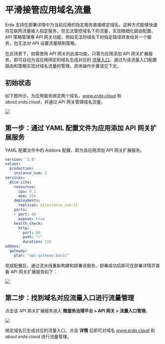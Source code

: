 # 平滑接管应用域名流量

Erda 支持在部署详情中为当前应用的指定服务直接绑定域名。这种方式能够快速将互联网流量接入指定服务，但无法管控域名下的流量，实现精细化路由配置、API 策略管理等 API 网关功能，例如无法将域名下的指定路径转发给另一个服务，也无法对 API 设置流量限制策略。

在此场景下，如需使用 API 网关的此类功能，只需为应用添加 API 网关扩展服务，即可自动为该应用绑定的域名生成对应的 [流量入口](../../concepts/apigw/core.md#流量入口-endpoint)。通过为该流量入口配置路由和策略实现对域名流量的管理。具体操作步骤请见下文。

## 初始状态

如下图所示，为应用服务绑定两个域名，*www.erda.cloud* 和 *about.erda.cloud*，并通过 API 网关管理域名流量。

![](http://terminus-paas.oss-cn-hangzhou.aliyuncs.com/paas-doc/2022/02/23/8183f6d0-fd15-4113-a938-d7dcbe17d134.png)

## 第一步：通过 YAML 配置文件为应用添加 API 网关扩展服务

YAML 配置文件中的 Addons 配置，即为该应用添加 API 网关扩展服务。

```yaml
version: "2.0"
values:
  production:
    instance_num: 2
services:
  dice-site:
    resources:
      cpu: 0.1
      mem: 256
    deployments:
      replicas: ${instance_num:1}
    ports:
    - port: 80
      expose: true
    health_check:
      http:
        port: 80
        path: "/"
        duration: 120
addons:
  gateway:
    plan: "api-gateway:basic"
```

完成配置后，通过流水线重新构建和部署该服务。部署成功后即可在部署详情页查看 API 网关扩展服务如下：

![](http://terminus-paas.oss-cn-hangzhou.aliyuncs.com/paas-doc/2022/01/29/c038f955-1076-487a-92d2-985b20d036e2.png)

## 第二步：找到域名对应流量入口进行流量管理

点击该 API 网关扩展服务进入 **微服务治理平台 > API 网关 > 流量入口管理**。

![](http://terminus-paas.oss-cn-hangzhou.aliyuncs.com/paas-doc/2022/01/29/489c553f-db5b-4585-8d6d-7b452f395695.png)

绑定域名已生成对应的流量入口。点击 **详情** 后即可对域名 *www.erda.cloud* 和 *about.erda.cloud* 进行流量管理。

